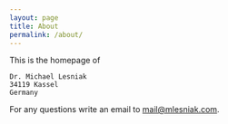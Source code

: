 ```yaml
---
layout: page
title: About
permalink: /about/
---
```


This is the homepage of

	Dr. Michael Lesniak
	34119 Kassel
	Germany

For any questions write an email to <a href="mailto:mail@mlesniak.com">mail@mlesniak.com</a>.